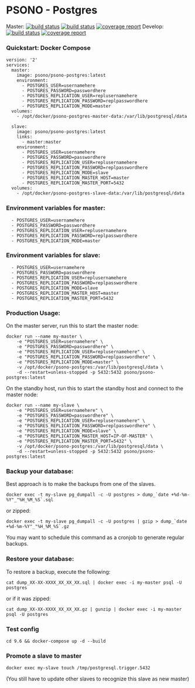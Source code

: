 # PSONO - Postgres 

Master: [![build status](https://images.microbadger.com/badges/image/psono/psono-postgres.svg)](https://hub.docker.com/r/psono/psono-postgres/) [![build status](https://gitlab.com/psono/psono-postgres/badges/master/build.svg)](https://gitlab.com/psono/psono-postgres/commits/master) [![coverage report](https://gitlab.com/psono/psono-postgres/badges/master/coverage.svg)](https://gitlab.com/psono/psono-postgres/commits/master)
Develop: [![build status](https://gitlab.com/psono/psono-postgres/badges/develop/build.svg)](https://gitlab.com/psono/psono-postgres/commits/develop) [![coverage report](https://gitlab.com/psono/psono-postgres/badges/develop/coverage.svg)](https://gitlab.com/psono/psono-postgres/commits/develop)

### Quickstart: Docker Compose

    version: '2'
    services:
      master:
        image: psono/psono-postgres:latest
        environment:
	      - POSTGRES_USER=usernamehere
	      - POSTGRES_PASSWORD=passwordhere
	      - POSTGRES_REPLICATION_USER=replusernamehere
	      - POSTGRES_REPLICATION_PASSWORD=replpasswordhere
	      - POSTGRES_REPLICATION_MODE=master
      volumes:
        - /opt/docker/psono-postgres-master-data:/var/lib/postgresql/data
    
      slave:
        image: psono/psono-postgres:latest
        links:
          - master:master
        environment:
	      - POSTGRES_USER=usernamehere
	      - POSTGRES_PASSWORD=passwordhere
	      - POSTGRES_REPLICATION_USER=replusernamehere
	      - POSTGRES_REPLICATION_PASSWORD=replpasswordhere
	      - POSTGRES_REPLICATION_MODE=slave
	      - POSTGRES_REPLICATION_MASTER_HOST=master
	      - POSTGRES_REPLICATION_MASTER_PORT=5432
      volumes:
        - /opt/docker/psono-postgres-slave-data:/var/lib/postgresql/data

### Environment variables for master:

      - POSTGRES_USER=usernamehere
      - POSTGRES_PASSWORD=passwordhere
      - POSTGRES_REPLICATION_USER=replusernamehere
      - POSTGRES_REPLICATION_PASSWORD=replpasswordhere
      - POSTGRES_REPLICATION_MODE=master


### Environment variables for slave:

      - POSTGRES_USER=usernamehere
      - POSTGRES_PASSWORD=passwordhere
      - POSTGRES_REPLICATION_USER=replusernamehere
      - POSTGRES_REPLICATION_PASSWORD=replpasswordhere
      - POSTGRES_REPLICATION_MODE=slave
      - POSTGRES_REPLICATION_MASTER_HOST=master
      - POSTGRES_REPLICATION_MASTER_PORT=5432

### Production Usage:

On the master server, run this to start the master node:

    docker run --name my-master \
        -e "POSTGRES_USER=usernamehere" \
        -e "POSTGRES_PASSWORD=passwordhere" \
        -e "POSTGRES_REPLICATION_USER=replusernamehere" \
        -e "POSTGRES_REPLICATION_PASSWORD=replpasswordhere" \
        -e "POSTGRES_REPLICATION_MODE=master" \
        -v /opt/docker/psono-postgres:/var/lib/postgresql/data \
        -d --restart=unless-stopped -p 5432:5432 psono/psono-postgres:latest

On the standby host, run this to start the standby host and connect to the master node:

    docker run --name my-slave \
        -e "POSTGRES_USER=usernamehere" \
        -e "POSTGRES_PASSWORD=passwordhere" \
        -e "POSTGRES_REPLICATION_USER=replusernamehere" \
        -e "POSTGRES_REPLICATION_PASSWORD=replpasswordhere" \
        -e "POSTGRES_REPLICATION_MODE=slave" \
        -e "POSTGRES_REPLICATION_MASTER_HOST=IP-OF-MASTER" \
        -e "POSTGRES_REPLICATION_MASTER_PORT=5432" \
        -v /opt/docker/psono-postgres:/var/lib/postgresql/data \
        -d --restart=unless-stopped -p 5432:5432 psono/psono-postgres:latest

### Backup your database:

Best approach is to make the backups from one of the slaves.

	docker exec -t my-slave pg_dumpall -c -U postgres > dump_`date +%d-%m-%Y"_"%H_%M_%S`.sql

or zipped:

    docker exec -t my-slave pg_dumpall -c -U postgres | gzip > dump_`date +%d-%m-%Y"_"%H_%M_%S`.gz

You may want to schedule this command as a cronjob to generate regular backups.

### Restore your database:

To restore a backup, execute the following:

	cat dump_XX-XX-XXXX_XX_XX_XX.sql | docker exec -i my-master psql -U postgres
	
or if it was zipped:

	cat dump_XX-XX-XXXX_XX_XX_XX.gz | gunzip | docker exec -i my-master psql -U postgres

### Test config

    cd 9.6 && docker-compose up -d --build

### Promote a slave to master

    docker exec my-slave touch /tmp/postgresql.trigger.5432

(You still have to update other slaves to recognize this slave as new master)